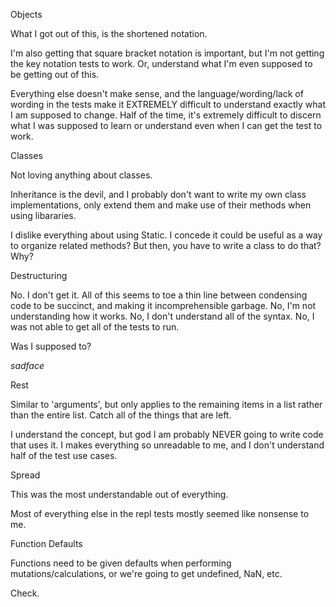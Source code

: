 Objects

What I got out of this, is the shortened notation.

I'm also getting that square bracket notation is important, but I'm not getting the key notation tests to work. Or, understand what I'm even supposed to be getting out of this.

Everything else doesn't make sense, and the language/wording/lack of wording in the tests make it EXTREMELY difficult to understand exactly what I am supposed to change. Half of the time, it's extremely difficult to discern what I was supposed to learn or understand even when I can get the test to work.

Classes

Not loving anything about classes.

Inheritance is the devil, and I probably don't want to write my own class implementations, only extend them and make use of their methods when using libararies.

I dislike everything about using Static. I concede it could be useful as a way to organize related methods? But then, you have to write a class to do that? Why?

Destructuring

No. I don't get it. All of this seems to toe a thin line between condensing code to be succinct, and making it incomprehensible garbage. No, I'm not understanding how it works. No, I don't understand all of the syntax. No, I was not able to get all of the tests to run.

Was I supposed to?

*sadface*

Rest

Similar to 'arguments', but only applies to the remaining items in a list rather than the entire list. Catch all of the things that are left.

I understand the concept, but god I am probably NEVER going to write code that uses it. I makes everything so unreadable to me, and I don't understand half of the test use cases.

Spread

This was the most understandable out of everything.

Most of everything else in the repl tests mostly seemed like nonsense to me.

Function Defaults

Functions need to be given defaults when performing mutations/calculations, or we're going to get undefined, NaN, etc.

Check.

